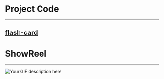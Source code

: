 # Project Code

---
## [flash-card](https://github.com/MaiSharon/python_100_day_coding/blob/main/day31/flash-card-project-start/main_mai_class_build.py)



# ShowReel

---
![Your GIF description here](day31.gif/)
